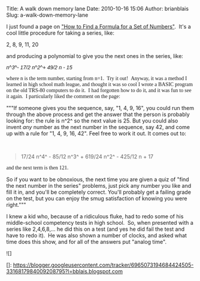 Title: A walk down memory lane
Date: 2010-10-16 15:06
Author: brianblais
Slug: a-walk-down-memory-lane

I just found a page on ["How to Find a Formula for a Set of Numbers"][].
 It's a cool little procedure for taking a series, like:

2, 8, 9, 11, 20

and producing a polynomial to give you the next ones in the series,
like:

<span style="font-family:Helvetica;"><span>*﻿n*</span><span>^*3*^</span><span></span><span>*-
17/2 n*</span><span>^*2*^</span><span></span><span>*+ 49/2 n -
15*</span></span>

<span style="font-family:Helvetica;"><span style="font-family:mceinline;">where
n is the term number, starting from n=1.  Try it out!  Anyway, it was a
method I learned in high school math league, and thought it was so cool
I wrote a BASIC program on the old TRS-80 computers to do it.  I had
forgotten how to do it, and it was fun to see it again.  I particularly
liked the comment on the page:</span></span>

<span style="font-family:Helvetica;"><span style="font-family:mceinline;">

"""If someone gives you the sequence, say, "1, 4, 9, 16", you could run
them through the above process and get the answer that the person is
probably looking for: the rule is n^2^ so the next value is 25. But you
could also invent *any* number as the next number in the sequence, say
42, and come up with a rule for "1, 4, 9, 16, 42". Feel free to work it
out. It comes out to:

 

> 17/24 n^4^ - 85/12 n^3^ + 619/24 n^2^ - 425/12 n + 17

<span style="font-family:Times;">and the next term is then 121.</span>

So if you want to be obnoxious, the next time you are given a quiz of
"find the next number in the series" problems, just pick any number you
like and fill it in, and you'll be completely correct. You'll probably
get a failing grade on the test, but you can enjoy the smug satisfaction
of knowing you were right."""

I knew a kid who, because of a ridiculous fluke, had to redo some of his
middle-school competency tests in high school.  So, when presented with
a series like 2,4,6,8,... he did this on a test (and yes he did fail the
test and have to redo it).  He was also shown a number of clocks, and
asked what time does this show, and for all of the answers put "analog
time".

</span></span>

<div class="blogger-post-footer">
![]

</div>

  ["How to Find a Formula for a Set of Numbers"]: http://www.johansens.us/sane/technotes/formula.htm
  []: https://blogger.googleusercontent.com/tracker/6965073194684424505-3316817984009208795?l=bblais.blogspot.com
